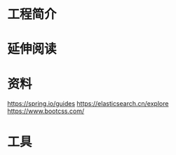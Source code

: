# 工程简介

# 延伸阅读

# 资料
https://spring.io/guides
https://elasticsearch.cn/explore
https://www.bootcss.com/



# 工具

